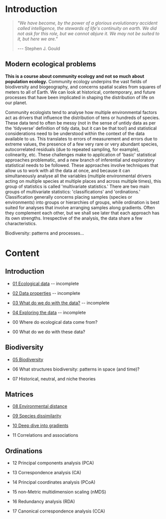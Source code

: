 # Introduction

> *"We have become, by the power of a glorious evolutionary accident called intelligence, the stewards of life's continuity on earth. We did not ask for this role, but we cannot abjure it. We may not be suited to it, but here we are."*
>
> --- Stephen J. Gould

## Modern ecological problems

**This is a course about community ecology and not so much about population ecology.** Community ecology underpins the vast fields of biodiversity and biogeography, and concerns spatial scales from squares of meters to all of Earth. We can look at historical, contemporary, and future processes that have been implicated in shaping the distribution of life on our planet.

Community ecologists tend to analyse how multiple environmental factors act as drivers that influence the distribution of tens or hundreds of species. These data tend to often be messy (not in the sense of untidy data as per the 'tidyverse' definition of tidy data, but it can be that too!) and statistical considerations need to be understood within the context of the data available to us. This translates to errors of measurement and errors due to extreme values, the presence of a few very rare or very abundant species, autocorrelated residuals (due to repeated sampling, for example), colinearity, etc. These challenges make to application of 'basic' statistical approaches problematic, and a new branch of inferential and exploratory statistical needs to be followed. These approaches involve techniques that allow us to work with all the data at once, and because it can simultaneously analyse all the variables (multiple environmental drivers acting on multiple species at multiple places and across multiple times), this group of statistics is called 'multivariate statistics.' There are two main groups of multivariate statistics: 'classifications' and 'ordinations.' Classification generally concerns placing samples (species or environments) into groups or hierarchies of groups, while ordination is best suited for analyses that involve arranging samples along gradients. Often they complement each other, but we shall see later that each approach has its own strengths. Irrespective of the analysis, the data share a few characteristics.

Biodiversity: patterns and processes...

# Content

## Introduction

-   [01 Ecological data](https://nbviewer.jupyter.org/github/ajsmit/Quantitative_Ecology/blob/main/jupyter_lab/01-ecological_data.ipynb) -- incomplete

-   [02 Data properties](https://nbviewer.jupyter.org/github/ajsmit/Quantitative_Ecology/blob/main/jupyter_lab/02-data_properties.ipynb) -- incomplete

-   [03 What do we do with the data?](https://nbviewer.jupyter.org/github/ajsmit/Quantitative_Ecology/blob/main/jupyter_lab/03-doing_data.ipynb) -- incomplete

-   [04 Exploring the data](https://nbviewer.jupyter.org/github/ajsmit/Quantitative_Ecology/blob/main/jupyter_lab/04-exploring_data.ipynb) -- incomplete

-   00 Where do ecological data come from?

-   00 What do we do with these data?

## Biodiversity

-   [05 Biodiversity](https://github.com/ajsmit/Quantitative_Ecology/blob/main/jupyter_lab/05-biodiversity.ipynb)

-   06 What structures biodiversity: patterns in space (and time)?

-   07 Historical, neutral, and niche theories

## Matrices

-   [08 Environmental distance](https://github.com/ajsmit/Quantitative_Ecology/blob/main/jupyter_lab/08-environmental_distance.ipynb)

-   [09 Species dissimilarity](https://github.com/ajsmit/Quantitative_Ecology/blob/main/jupyter_lab/09-species_dissimilarity.ipynb)

-   [10 Deep dive into gradients](https://github.com/ajsmit/Quantitative_Ecology/blob/main/jupyter_lab/10-deep_dive_into_gradients.ipynb)

-   11 Correlations and associations

## Ordinations

-   12 Principal components analysis (PCA)

-   13 Correspondence analysis (CA)

-   14 Principal coordinates analysis (PCoA)

-   15 non-Metric multidimension scaling (nMDS)

-   16 Redundancy analysis (RDA)

-   17 Canonical correspondence analysis (CCA)
